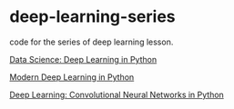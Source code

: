 # deep-learning-series

code for the series of deep learning lesson.

[Data Science: Deep Learning in Python](https://www.udemy.com/data-science-deep-learning-in-python/learn/v4/content)


[Modern Deep Learning in Python](https://www.udemy.com/data-science-deep-learning-in-theano-tensorflow/learn/v4/content)

[Deep Learning: Convolutional Neural Networks in Python](https://www.udemy.com/deep-learning-convolutional-neural-networks-theano-tensorflow/learn/v4/content)
